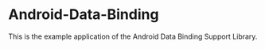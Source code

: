 # Android-Data-Binding
This is the example application of the Android Data Binding Support Library. 
